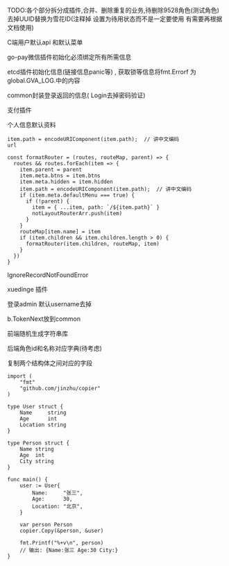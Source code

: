 TODO:各个部分拆分成插件,合并、删除重复的业务,待删除9528角色(测试角色)
去掉UUID替换为雪花ID(注释掉 设置为待用状态而不是一定要使用 有需要再根据文档使用)

C端用户默认api 和默认菜单

go-pay微信插件初始化必须绑定所有所需信息

etcd插件初始化信息(链接信息panic等) , 获取锁等信息将fmt.Errorf 为 global.GVA_LOG.中的内容

common封装登录返回的信息( Login去掉密码验证)

支付插件

个人信息默认资料

```
item.path = encodeURIComponent(item.path);  // 讲中文编码
url

const formatRouter = (routes, routeMap, parent) => {
  routes && routes.forEach(item => {
    item.parent = parent
    item.meta.btns = item.btns
    item.meta.hidden = item.hidden
    item.path = encodeURIComponent(item.path);  // 讲中文编码
    if (item.meta.defaultMenu === true) {
      if (!parent) {
        item = { ...item, path: `/${item.path}` }
        notLayoutRouterArr.push(item)
      }
    }
    routeMap[item.name] = item
    if (item.children && item.children.length > 0) {
      formatRouter(item.children, routeMap, item)
    }
  })
}
```

IgnoreRecordNotFoundError

xuedinge 插件

登录admin 默认username去掉

b.TokenNext放到common

前端随机生成字符串库

后端角色id和名称对应字典(待考虑)

复制两个结构体之间对应的字段

```
import (
    "fmt"
    "github.com/jinzhu/copier"
)

type User struct {
    Name     string
    Age      int
    Location string
}

type Person struct {
    Name string
    Age  int
    City string
}

func main() {
    user := User{
        Name:     "张三",
        Age:      30,
        Location: "北京",
    }

    var person Person
    copier.Copy(&person, &user)

    fmt.Printf("%+v\n", person)
    // 输出: {Name:张三 Age:30 City:}
}
```

